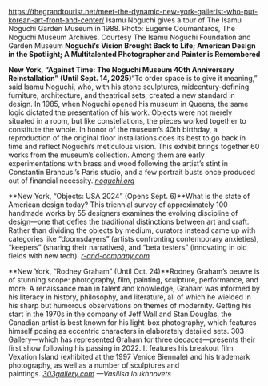 https://thegrandtourist.net/meet-the-dynamic-new-york-gallerist-who-put-korean-art-front-and-center/
Isamu Noguchi gives a tour of The Isamu Noguchi Garden Museum in 1988. Photo: Eugenie Coumantaros, The Noguchi Museum Archives. Courtesy The Isamu Noguchi Foundation and Garden Museum
**Noguchi’s Vision Brought Back to Life; American Design in the Spotlight; A Multitalented Photographer and Painter is Remembered**

**New York, “Against Time: The Noguchi Museum 40th Anniversary Reinstallation” (Until Sept. 14, 2025)**“To order space is to give it meaning,” said Isamu Noguchi, who, with his stone sculptures, midcentury-defining furniture, architecture, and theatrical sets, created a new standard in design. In 1985, when Noguchi opened his museum in Queens, the same logic dictated the presentation of his work. Objects were not merely situated in a room, but like constellations, the pieces worked together to constitute the whole. In honor of the museum’s 40th birthday, a reproduction of the original floor installations does its best to go back in time and reflect Noguchi’s meticulous vision. This exhibit brings together 60 works from the museum’s collection. Among them are early experimentations with brass and wood following the artist’s stint in Constantin Brancusi’s Paris studio, and a few portrait busts once produced out of financial necessity. [_noguchi.org_](https://www.noguchi.org/museum/exhibitions/view/against-time-the-noguchi-museum-40th-anniversary-reinstallation/)

**New York, “Objects: USA 2024” (Opens Sept. 6)**What is the state of American design today? This triennial survey of approximately 100 handmade works by 55 designers examines the evolving discipline of design—one that defies the traditional distinctions between art and craft. Rather than dividing the objects by medium, curators instead came up with categories like “doomsdayers” (artists confronting contemporary anxieties), “keepers” (sharing their narratives), and “beta testers” (innovating in old fields with new tech). [_r-and-company.com_](https://r-and-company.com/exhibition/objects-usa-2024/)

**New York, “Rodney Graham” (Until Oct. 24)**Rodney Graham’s oeuvre is of stunning scope: photography, film, painting, sculpture, performance, and more. A renaissance man in talent and knowledge, Graham was informed by his literacy in history, philosophy, and literature, all of which he wielded in his sharp but humorous observations on themes of modernity. Getting his start in the 1970s in the company of Jeff Wall and Stan Douglas, the Canadian artist is best known for his light-box photography, which features himself posing as eccentric characters in elaborately detailed sets. 303 Gallery—which has represented Graham for three decades—presents their first show following his passing in 2022. It features his breakout film Vexation Island (exhibited at the 1997 Venice Biennale) and his trademark photography, as well as a number of sculptures and paintings. [_303gallery.com_](https://www.303gallery.com/gallery-exhibitions/rodney-graham11?view=slider#2) _—Vasilisa Ioukhnovets_